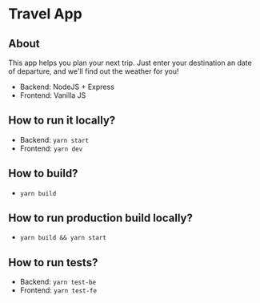 # Travel App

## About
This app helps you plan your next trip. Just enter your destination an date of departure, and we'll find out the weather for you!

- Backend:  NodeJS + Express
- Frontend: Vanilla JS

## How to run it locally?
- Backend:  ```yarn start```
- Frontend: ```yarn dev```

## How to build?
- ```yarn build```

## How to run production build locally?
- ```yarn build && yarn start```

## How to run tests?
- Backend:  ```yarn test-be```
- Frontend: ```yarn test-fe```
